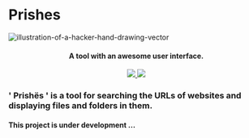 # Prishes

![illustration-of-a-hacker-hand-drawing-vector](https://user-images.githubusercontent.com/71524940/135651027-2720f2ac-75ea-437c-8272-3f2cb36ca68c.jpg)

<h4 align="center">A tool with an awesome user interface.</h4>

<p align="center">
  <a href="http://python.org">
    <img src="https://img.shields.io/badge/python-v3.9-blue">
  </a>
  
  <a href="https://www.microsoft.com/de-de/">
    <img src="https://img.shields.io/badge/platform-Linux-red">
  </a>
</p>

### ' Prishës ' is a tool for searching the URLs of websites and displaying files and folders in them.

#### This project is under development ...
